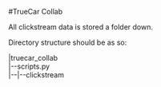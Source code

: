 #TrueCar Collab

All clickstream data is stored a folder down.

Directory structure should be as so:


|truecar_collab  
|--scripts.py  
|--|--clickstream  